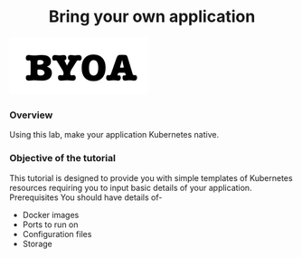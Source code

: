 
<h1 align="center">Bring your own application</h1> 

![Logo](_images/BYOA-LOGO.png)

### Overview

Using this lab, make your application Kubernetes native.


### Objective of the tutorial

This tutorial is designed to provide you with simple templates of Kubernetes resources requiring  you to input basic details of your application.
Prerequisites 
You should have details of-

- Docker images
- Ports to run on
- Configuration files
- Storage 

